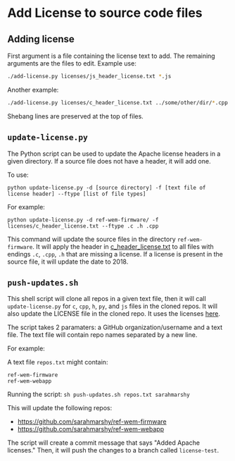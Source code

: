 # Add License to source code files

## Adding license

First argument is a file containing the license text to add. The remaining arguments are the files to edit. Example use:

```sh
./add-license.py licenses/js_header_license.txt *.js
```

Another example:

```sh
./add-license.py licenses/c_header_license.txt ../some/other/dir/*.cpp ../some/other/dir/*.h
```

Shebang lines are preserved at the top of files.


## `update-license.py`

The Python script can be used to update the Apache license headers in a given directory. If a source file does not have a header, it will add one. 

To use:
```
python update-license.py -d [source directory] -f [text file of license header] --ftype [list of file types]
```

For example:
```
python update-license.py -d ref-wem-firmware/ -f licenses/c_header_license.txt --ftype .c .h .cpp
```
This command will update the source files in the directory `ref-wem-firmware`. It will apply the header in [c_header_license.txt](https://github.com/sarahmarshy/license-updater/blob/master/licenses/c_header_license.txt) to all files with endings `.c`, `.cpp`, `.h` that are missing a license. If a license is present in the source file, it will update the date to 2018. 

## `push-updates.sh`

This shell script will clone all repos in a given text file, then it will call `update-license.py` for `c`, `cpp`, `h`, `py`, and `js` files in the cloned repos. It will also update the LICENSE file in the cloned repo. It uses the licenses [here]( https://github.com/sarahmarshy/license-updater/tree/master/licenses). 

The script takes 2 paramaters: a GitHub organization/username and a text file.  The text file will contain repo names separated by a new line. 


For example:

A text file `repos.txt` might contain:
```
ref-wem-firmware
ref-wem-webapp
```

Running the script:
`sh push-updates.sh repos.txt sarahmarshy`

This will update the following repos:
* https://github.com/sarahmarshy/ref-wem-firmware
* https://github.com/sarahmarshy/ref-wem-webapp

The script will create a commit message that says "Added Apache licenses." Then, it will push the changes to a branch called `license-test`.

